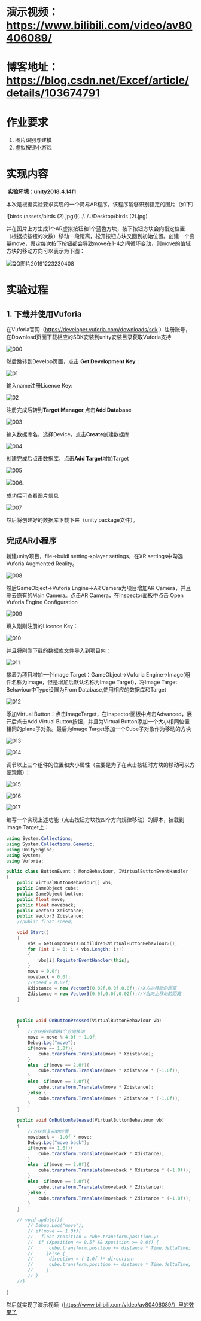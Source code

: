 # 演示视频：<https://www.bilibili.com/video/av80406089/>

# 博客地址：https://blog.csdn.net/Excef/article/details/103674791



# 作业要求

1.  图片识别与建模
2. 虚拟按键小游戏

# 实现内容

​       **实验环境：unity2018.4.14f1**

​	本次是根据实验要求实现的一个简易AR程序。该程序能够识别指定的图片（如下）

![birds (assets/birds (2).jpg)](../../../Desktop/birds (2).jpg)

并在图片上方生成1个AR虚拟按钮和1个蓝色方块，按下按钮方块会向指定位置（根据按按钮的次数）移动一段距离，松开按钮方块又回到初始位置。创建一个变量move，假定每次按下按钮都会导致move在1-4之间循环变动，则move的值域方块的移动方向可以表示为下图：

![QQ图片20191223230408](assets/QQ图片20191223230408.jpg)

# 实验过程

## 1. 下载并使用Vuforia

在Vuforia官网（https://developer.vuforia.com/downloads/sdk ）注册账号，在Download页面下载相应的SDK安装到unity安装目录获取Vuforia支持

![000](assets/000-1577113969735.png)

然后跳转到Develop页面，点击  **Get Development Key**：

![01](assets/01.png)

输入name注册Licence Key:

![02](assets/02.png)

注册完成后转到**Target Manager**,点击**Add Database**

![003](assets/003.png)

输入数据库名，选择Device，点击**Create**创建数据库

![004](assets/004.png)

创建完成后点击数据库，点击**Add Target**增加Target

![005](assets/005.png)

![006、](assets/006、.png)

成功后可查看图片信息

![007](assets/007.png)

然后将创建好的数据库下载下来（unity package文件）。

## 完成AR小程序

新建unity项目，file->buidl setting->player settings，在XR settings中勾选 Vuforia Augmented Reality。

![008](assets/008.png)

然后GameObject->Vuforia  Engine->AR Camera为项目增加AR Camera，并且删去原有的Main Camera。点击AR Camera，在Inspector面板中点击 Open Vuforia Engine Configuration

![009](assets/009.png)

填入刚刚注册的Licence Key：

![010](assets/010.png)

并且将刚刚下载的数据库文件导入到项目内：

![011](assets/011.png)

接着为项目增加一个Image Target：GameObject->Vuforia  Engine->Image(组件名称为image，但是增加后默认名称为Image Target)，将Image Target Behaviour中Type设置为From Database,使用相应的数据库和Target

![012](assets/012.png)

添加Virtual Button：点击ImageTarget，在Inspector面板中点击Advanced，展开后点击Add Virtual Button按钮，并且为Virtual Button添加一个大小相同位置相同的plane子对象。最后为Image Target添加一个Cube子对象作为移动的方块

![013](assets/013.png)

![014](assets/014.png)

调节以上三个组件的位置和大小属性（主要是为了在点击按钮时方块的移动可以方便观察）：

![015](assets/015.png)

![016](assets/016-1577116705395.png)

![017](assets/017-1577116728763.png)

编写一个实现上述功能（点击按钮方块按四个方向规律移动）的脚本，挂载到Image Target上：

```c#
using System.Collections;
using System.Collections.Generic;
using UnityEngine;
using System;
using Vuforia;

public class ButtonEvent : MonoBehaviour, IVirtualButtonEventHandler
{
    public VirtualButtonBehaviour[] vbs;
    public GameObject cube;
    public GameObject button;
    public float move;
    public float moveback;
    public Vector3 Xdistance;
    public Vector3 Zdistance;
    //public float speed;

    void Start()
    {
        vbs = GetComponentsInChildren<VirtualButtonBehaviour>();
        for (int i = 0; i < vbs.Length; i++)
        {
            vbs[i].RegisterEventHandler(this);
        }
        move = 0.0f;
        moveback = 0.0f;
        //speed = 0.02f;
        Xdistance = new Vector3(0.02f,0.0f,0.0f);//X方向移动的距离
        Zdistance = new Vector3(0.0f,0.0f,0.02f);//Y当向上移动的距离
    }



    public void OnButtonPressed(VirtualButtonBehaviour vb)
    {
        //方块按规律朝4个方向移动
        move = move % 4.0f + 1.0f;
        Debug.Log("move");
        if(move == 1.0f){
        	cube.transform.Translate(move * Xdistance);
        }
        else  if(move == 2.0f){
        	cube.transform.Translate(move * Xdistance * (-1.0f));
        }
        else  if(move == 3.0f){
        	cube.transform.Translate(move * Zdistance);
        }else {
        	cube.transform.Translate(move * Zdistance * (-1.0f));
        }
    }

    public void OnButtonReleased(VirtualButtonBehaviour vb)
    {
        //方块恢复初始位置
        moveback = -1.0f * move; 
        Debug.Log("move back");
        if(move == 1.0f){
        	cube.transform.Translate(moveback * Xdistance);
        }
        else  if(move == 2.0f){
        	cube.transform.Translate(moveback * Xdistance * (-1.0f));
        }
        else  if(move == 3.0f){
        	cube.transform.Translate(moveback * Zdistance);
        }else {
        	cube.transform.Translate(moveback * Zdistance * (-1.0f));
        }
    }

    // void update(){
    	// Debug.Log("move");
    	// if(move == 1.0f){
    	// 	 float Xposition = cube.transform.position.y;
    	// 	if (Xposition <= 0.5f && Xposition >= 0.0f) {
	    //     	cube.transform.position += distance * Time.deltaTime;
	    //     }else {
	    //     	direction = (-1.0f )* direction;
	    //     	cube.transform.position += distance * Time.deltaTime;
	    //     }
    	// }
    //}
    
}


```

然后就实现了演示视频（https://www.bilibili.com/video/av80406089/）里的效果了